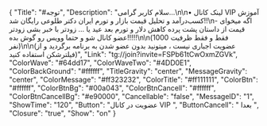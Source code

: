 {
"Title": "#توجه",
"Description": "سلام کاربر گرامی...\n\n• لینک کانال VIP آموزش کسب‌درآمد و تحلیل قیمت بازار و تورم ایران دکتر طلوعی رایگان شد!!\n- اگه میخوای قیمت از داستان پشت پرده کاهش دلار و تورم بعد عید یا ... زودتر با خبر بشی زودتر عضو کانال شو و حتما وویس رو گوش بده!!!!!\n\n(فقط و فقط ظرفیت 1000 نفر)\n\n(عضویت اجباری نیست ، میتونید بدون عضو شدن به برنامه برگردید و از فیلترشکن استفاده کنید)",
"Link": "tg://join?invite=FSPb61tCwOxmZGVk",
"ColorWave": "#64dd17",
"ColorWaveTwo": "#4DD0E1",
"ColorBackGround": "#ffffff",
"TitleGravity": "center",
"MessageGravity": "center",
"ColorMessage": "#ff323232",
"ColorTitle": "#ff111111",
"ColorBtn": "#ffffff",
"ColorBtnBg": "#00a043",
"ColorBtnCancell": "#ffffff",
"ColorBtnCancellBg": "#e90000",
"Cancellable": "false",
"MessageID": "1",
"ShowTime": "120",
"Button": "عضویت در کانال VIP ",
"ButtonCancell": " بعدا ",
"Closure": "true",
"Show": "on"
}
